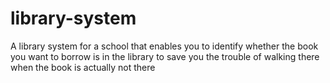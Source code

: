 # library-system
A library system for a school that enables you to identify whether the book you want to borrow is in the library to save you the trouble of walking there when the book is actually not there
